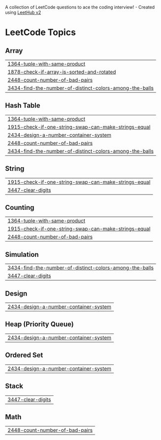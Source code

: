 A collection of LeetCode questions to ace the coding interview! - Created using [LeetHub v2](https://github.com/arunbhardwaj/LeetHub-2.0)
<!---LeetCode Topics Start-->
# LeetCode Topics
## Array
|  |
| ------- |
| [1364-tuple-with-same-product](https://github.com/Shashank164/DSA/tree/master/1364-tuple-with-same-product) |
| [1878-check-if-array-is-sorted-and-rotated](https://github.com/Shashank164/DSA/tree/master/1878-check-if-array-is-sorted-and-rotated) |
| [2448-count-number-of-bad-pairs](https://github.com/Shashank164/DSA/tree/master/2448-count-number-of-bad-pairs) |
| [3434-find-the-number-of-distinct-colors-among-the-balls](https://github.com/Shashank164/DSA/tree/master/3434-find-the-number-of-distinct-colors-among-the-balls) |
## Hash Table
|  |
| ------- |
| [1364-tuple-with-same-product](https://github.com/Shashank164/DSA/tree/master/1364-tuple-with-same-product) |
| [1915-check-if-one-string-swap-can-make-strings-equal](https://github.com/Shashank164/DSA/tree/master/1915-check-if-one-string-swap-can-make-strings-equal) |
| [2434-design-a-number-container-system](https://github.com/Shashank164/DSA/tree/master/2434-design-a-number-container-system) |
| [2448-count-number-of-bad-pairs](https://github.com/Shashank164/DSA/tree/master/2448-count-number-of-bad-pairs) |
| [3434-find-the-number-of-distinct-colors-among-the-balls](https://github.com/Shashank164/DSA/tree/master/3434-find-the-number-of-distinct-colors-among-the-balls) |
## String
|  |
| ------- |
| [1915-check-if-one-string-swap-can-make-strings-equal](https://github.com/Shashank164/DSA/tree/master/1915-check-if-one-string-swap-can-make-strings-equal) |
| [3447-clear-digits](https://github.com/Shashank164/DSA/tree/master/3447-clear-digits) |
## Counting
|  |
| ------- |
| [1364-tuple-with-same-product](https://github.com/Shashank164/DSA/tree/master/1364-tuple-with-same-product) |
| [1915-check-if-one-string-swap-can-make-strings-equal](https://github.com/Shashank164/DSA/tree/master/1915-check-if-one-string-swap-can-make-strings-equal) |
| [2448-count-number-of-bad-pairs](https://github.com/Shashank164/DSA/tree/master/2448-count-number-of-bad-pairs) |
## Simulation
|  |
| ------- |
| [3434-find-the-number-of-distinct-colors-among-the-balls](https://github.com/Shashank164/DSA/tree/master/3434-find-the-number-of-distinct-colors-among-the-balls) |
| [3447-clear-digits](https://github.com/Shashank164/DSA/tree/master/3447-clear-digits) |
## Design
|  |
| ------- |
| [2434-design-a-number-container-system](https://github.com/Shashank164/DSA/tree/master/2434-design-a-number-container-system) |
## Heap (Priority Queue)
|  |
| ------- |
| [2434-design-a-number-container-system](https://github.com/Shashank164/DSA/tree/master/2434-design-a-number-container-system) |
## Ordered Set
|  |
| ------- |
| [2434-design-a-number-container-system](https://github.com/Shashank164/DSA/tree/master/2434-design-a-number-container-system) |
## Stack
|  |
| ------- |
| [3447-clear-digits](https://github.com/Shashank164/DSA/tree/master/3447-clear-digits) |
## Math
|  |
| ------- |
| [2448-count-number-of-bad-pairs](https://github.com/Shashank164/DSA/tree/master/2448-count-number-of-bad-pairs) |
<!---LeetCode Topics End-->